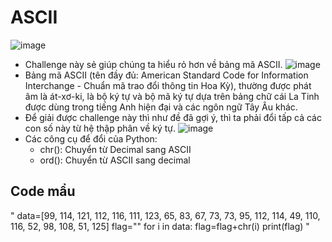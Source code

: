 # ASCII
![image](https://user-images.githubusercontent.com/128831586/231408181-07256863-6a41-462e-add6-ffea4ba25114.png)
- Challenge này sẻ giúp chúng ta hiểu rỏ hơn về bảng mã ASCII.
![image](https://user-images.githubusercontent.com/128831586/231409740-007de9a3-36e8-40f4-a084-342590b4d567.png)
- Bảng mã ASCII (tên đầy đủ: American Standard Code for Information Interchange - Chuẩn mã trao đổi thông tin Hoa Kỳ), thường được phát âm là át-xơ-ki, là bộ ký tự và bộ mã ký tự dựa trên bảng chữ cái La Tinh được dùng trong tiếng Anh hiện đại và các ngôn ngữ Tây Âu khác.
- Để giải được challenge này thì như đề đã gợi ý, thì ta phải đổi tấp cả các con số này từ hệ thập phân về ký tự.
![image](https://user-images.githubusercontent.com/128831586/231410814-ea7ab599-e318-4718-b9a7-9853f9a7363d.png)
- Các công cụ để đổi của Python:
  + chr(): Chuyển từ Decimal sang ASCII
  + ord(): Chuyển từ ASCII sang decimal
## Code mẩu
"
data=[99, 114, 121, 112, 116, 111, 123, 65, 83, 67, 73, 73, 95, 112, 114, 49, 110, 116, 52, 98, 108, 51, 125]
flag=""
for i in data:
    flag=flag+chr(i)
print(flag)
"
